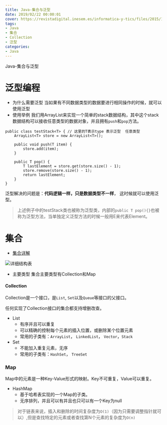 ```yaml
---
title: Java-集合与泛型
date: 2019/02/22 00:00:01
cover: https://revistadigital.inesem.es/informatica-y-tics/files/2015/10/inesem-java-1024x768.jpg
tags: 
- Java
- 集合
- Collection
- 泛型
categories: 
- Java
---
```

Java-集合与泛型
<!--more-->


# 泛型编程

- 为什么需要泛型
当如果有不同数据类型的数据要进行相同操作的时候，就可以使用泛型
- 使用举例
我们用ArrayList来实现一个简单的stack数据结构，其中这个stack数据结构可以接收任意类型的数据对象，并且拥有`push`和`pop`方法。

```
public class testStack<T> { // 这里的T表示type 表示泛型  任意类型
    ArrayList<T> store = new ArrayList<T>();

    public void push(T item) {
        store.add(item);
    }

    public T pop() {
        T lastElement = store.get(store.size() - 1);
        store.remove(store.size() - 1);
        return lastElement;
    }
}
```
泛型解决的问题是：**代码逻辑一样，只是数据类型不一样**， 这时候就可以使用泛型。

> 上述例子中的testStack类也被称为泛型类，内部的`public T pop(){}`也被称为泛型方法，当单独定义泛型方法的时候一般用E来代表Element。

# 集合

- [集合详解](https://juejin.im/entry/58fc6a07a0bb9f0065be95cc)

![详细结构表](https://upload-images.jianshu.io/upload_images/7113407-b03ac1fd1d1e007e.png?imageMogr2/auto-orient/strip%7CimageView2/2/w/1240)

- 主要类型
集合主要类型有Collection和Map

#### Collection

Collection是一个接口，是`List`, `Set`以及`Queue`等接口的父接口。

任何实现了Collection接口的集合都支持增删改查。

- List
    - 有序并且可以重复
    - 可以精确的控制每个元素的插入位置，或删除某个位置元素
    - 常用的子类有：`ArrayList`， `LinkedList`， `Vector`，`Stack`
- Set
    - 不能加入重复元素，无序
    - 常用的子类有：`HashSet`， `TreeSet`
### Map
Map中的元素是一种Key-Value形式的映射。Key不可重复，Value可以重复。
- HashMap
    - 基于哈希表实现的一个Map的子类。
    - 无序排列，并且可以有并且也只可以有一个Key为null



> 对于链表来说，插入和删除的时间复杂度为`O(1)`（因为只需要调整指针就可以）,但是查找特定的元素或者查找第N个元素的复杂度为`O(n)`
